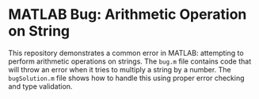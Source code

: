 # MATLAB Bug: Arithmetic Operation on String

This repository demonstrates a common error in MATLAB: attempting to perform arithmetic operations on strings.  The `bug.m` file contains code that will throw an error when it tries to multiply a string by a number. The `bugSolution.m` file shows how to handle this using proper error checking and type validation.